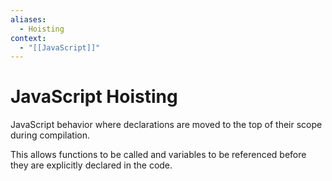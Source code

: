 ```yaml
---
aliases:
  - Hoisting
context:
  - "[[JavaScript]]"
---
```


# JavaScript Hoisting

JavaScript behavior where declarations are moved to the top of their scope during compilation.

This allows functions to be called and variables to be referenced before they are explicitly declared in the code.
